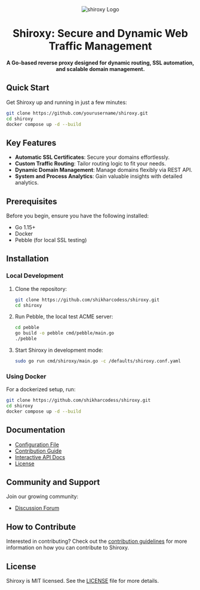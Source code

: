 <div align="center">

<img src="https://raw.githubusercontent.com/shikharcodess/shiroxy/main/media/shiroxy_logo_.png" alt="shiroxy Logo">

# Shiroxy: Secure and Dynamic Web Traffic Management

**A Go-based reverse proxy designed for dynamic routing, SSL automation, and scalable domain management.**

</div>

## Quick Start

Get Shiroxy up and running in just a few minutes:

```bash
git clone https://github.com/yourusername/shiroxy.git
cd shiroxy
docker compose up -d --build
```

## Key Features

- **Automatic SSL Certificates**: Secure your domains effortlessly.
- **Custom Traffic Routing**: Tailor routing logic to fit your needs.
- **Dynamic Domain Management**: Manage domains flexibly via REST API.
- **System and Process Analytics**: Gain valuable insights with detailed analytics.

## Prerequisites

Before you begin, ensure you have the following installed:

- Go 1.15+
- Docker
- Pebble (for local SSL testing)

## Installation

### Local Development

1. Clone the repository:

   ```bash
   git clone https://github.com/shikharcodess/shiroxy.git
   cd shiroxy
   ```

2. Run Pebble, the local test ACME server:

   ```bash
   cd pebble
   go build -o pebble cmd/pebble/main.go
   ./pebble
   ```

3. Start Shiroxy in development mode:
   ```bash
   sudo go run cmd/shiroxy/main.go -c /defaults/shiroxy.conf.yaml
   ```

### Using Docker

For a dockerized setup, run:

```bash
git clone https://github.com/shikharcodess/shiroxy.git
cd shiroxy
docker compose up -d --build
```

## Documentation

- [Configuration File](https://github.com/shikharcodess/shiroxy/blob/main/configuration.md)
- [Contribution Guide](https://github.com/shikharcodess/shiroxy/blob/main/CONTRIBUTION.md)
- [Interactive API Docs](https://github.com/shikharcodess/shiroxy/blob/main/docs/api.md)
- [License](https://github.com/shikharcodess/shiroxy/blob/main/LICENSE)

## Community and Support

Join our growing community:

- [Discussion Forum](https://github.com/shikharcodess/shiroxy/discussions/1)

## How to Contribute

Interested in contributing? Check out the [contribution guidelines](https://github.com/shikharcodess/shiroxy/blob/main/CONTRIBUTION.md) for more information on how you can contribute to Shiroxy.

## License

Shiroxy is MIT licensed. See the [LICENSE](https://github.com/shikharcodess/shiroxy/blob/main/LICENSE) file for more details.
